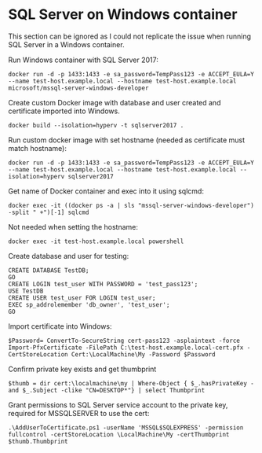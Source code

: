 # SQL Server on Windows container

This section can be ignored as I could not replicate the issue when running SQL Server in a Windows container.

Run Windows container with SQL Server 2017:

 `docker run -d -p 1433:1433 -e sa_password=TempPass123 -e ACCEPT_EULA=Y --name test-host.example.local --hostname test-host.example.local microsoft/mssql-server-windows-developer`

Create custom Docker image with database and user created and certificate imported into Windows.

 `docker build --isolation=hyperv -t sqlserver2017 .`

Run custom docker image with set hostname (needed as certificate must match hostname):

```docker run -d -p 1433:1433 -e sa_password=TempPass123 -e ACCEPT_EULA=Y --name test-host.example.local --hostname test-host.example.local --isolation=hyperv sqlserver2017```

Get name of Docker container and exec into it using sqlcmd:
 
 `docker exec -it ((docker ps -a | sls "mssql-server-windows-developer") -split " +")[-1] sqlcmd`

Not needed when setting the hostname:
 
 `docker exec -it test-host.example.local powershell`

Create database and user for testing:
```
CREATE DATABASE TestDB;
GO
CREATE LOGIN test_user WITH PASSWORD = 'test_pass123';
USE TestDB
CREATE USER test_user FOR LOGIN test_user;
EXEC sp_addrolemember 'db_owner', 'test_user';
GO
```

Import certificate into Windows:

`$Password= ConvertTo-SecureString cert-pass123 -asplaintext -force
 Import-PfxCertificate -FilePath C:\test-host.example.local-cert.pfx -CertStoreLocation Cert:\LocalMachine\My -Password $Password`

Confirm private key exists and get thumbprint

`$thumb = dir cert:\localmachine\my | Where-Object { $_.hasPrivateKey -and $_.Subject -clike "CN=DESKTOP*"} | select Thumbprint`

Grant permissions to SQL Server service account to the private key, required for MSSQLSERVER to use the cert:

`.\AddUserToCertificate.ps1 -userName 'MSSQL$SQLEXPRESS' -permission fullcontrol -certStoreLocation \LocalMachine\My -certThumbprint $thumb.Thumbprint`





